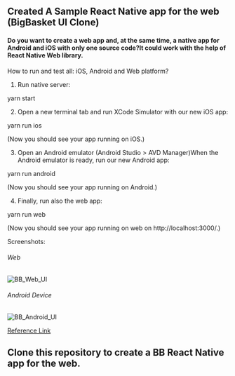 ## Created A Sample React Native app for the web **(BigBasket UI Clone)**

#### Do you want to create a web app and, at the same time, a native app for Android and iOS with only one source code?It could work with the help of React Native Web library.

How to run and test all: iOS, Android and Web platform?

1. Run native server:

yarn start

2. Open a new terminal tab and run XCode Simulator with our new iOS app:

yarn run ios

(Now you should see your app running on iOS.)

3. Open an Android emulator (Android Studio > AVD Manager)When the Android emulator is ready, run our new Android app:

yarn run android

(Now you should see your app running on Android.)

4. Finally, run also the web app:

yarn run web

(Now you should see your app running on web on http://localhost:3000/.)

Screenshots:

###### Web

![BB_Web_UI](https://user-images.githubusercontent.com/27771095/90398333-dd518b80-e0b6-11ea-908b-cd690c0ff64f.jpeg)

###### Android Device

![BB_Android_UI](https://user-images.githubusercontent.com/27771095/90404047-72f11900-e0bf-11ea-9d52-7831f6690cfc.jpeg)

[Reference Link](https://medium.com/@aureliomerenda/create-a-native-web-app-with-react-native-web-419acac86b82)

## Clone this repository to create a BB React Native app for the web.
